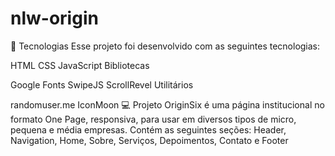 # nlw-origin

🚀 Tecnologias
Esse projeto foi desenvolvido com as seguintes tecnologias:

HTML
CSS
JavaScript
Bibliotecas

Google Fonts
SwipeJS
ScrollRevel
Utilitários

randomuser.me
IconMoon
💻 Projeto
OriginSix é uma página institucional no formato One Page, responsiva, para usar em diversos tipos de micro, pequena e média empresas. Contém as seguintes seções: Header, Navigation, Home, Sobre, Serviços, Depoimentos, Contato e Footer
